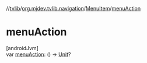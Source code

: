 //[tvlib](../../../index.md)/[org.mjdev.tvlib.navigation](../index.md)/[MenuItem](index.md)/[menuAction](menu-action.md)

# menuAction

[androidJvm]\
var [menuAction](menu-action.md): () -&gt; [Unit](https://kotlinlang.org/api/latest/jvm/stdlib/kotlin/-unit/index.html)?

